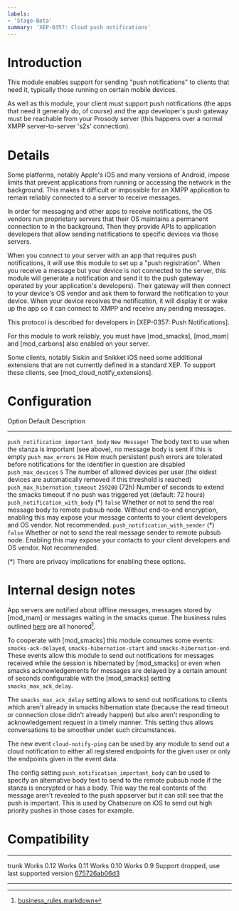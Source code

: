 ```yaml
---
labels:
- 'Stage-Beta'
summary: 'XEP-0357: Cloud push notifications'
---
```


Introduction
============

This module enables support for sending "push notifications" to clients that
need it, typically those running on certain mobile devices.

As well as this module, your client must support push notifications (the apps
that need it generally do, of course) and the app developer's push gateway
must be reachable from your Prosody server (this happens over a normal XMPP
server-to-server 's2s' connection).

Details
=======

Some platforms, notably Apple's iOS and many versions of Android, impose
limits that prevent applications from running or accessing the network in the
background. This makes it difficult or impossible for an XMPP application to
remain reliably connected to a server to receive messages.

In order for messaging and other apps to receive notifications, the OS vendors
run proprietary servers that their OS maintains a permanent connection to in
the background. Then they provide APIs to application developers that allow
sending notifications to specific devices via those servers.

When you connect to your server with an app that requires push notifications,
it will use this module to set up a "push registration". When you receive
a message but your device is not connected to the server, this module will
generate a notification and send it to the push gateway operated by your
application's developers). Their gateway will then connect to your device's
OS vendor and ask them to forward the notification to your device. When your
device receives the notification, it will display it or wake up the app so it
can connect to XMPP and receive any pending messages.

This protocol is described for developers in [XEP-0357: Push Notifications].

For this module to work reliably, you must have [mod_smacks], [mod_mam] and
[mod_carbons] also enabled on your server.

Some clients, notably Siskin and Snikket iOS need some additional extensions
that are not currently defined in a standard XEP. To support these clients,
see [mod_cloud_notify_extensions].

Configuration
=============

  Option                               Default           Description
  ------------------------------------ ----------------- -------------------------------------------------------------------------------------------------------------------
  `push_notification_important_body`   `New Message!`    The body text to use when the stanza is important (see above), no message body is sent if this is empty
  `push_max_errors`                    `16`              How much persistent push errors are tolerated before notifications for the identifier in question are disabled
  `push_max_devices`                   `5`               The number of allowed devices per user (the oldest devices are automatically removed if this threshold is reached)
  `push_max_hibernation_timeout`       `259200` (72h)    Number of seconds to extend the smacks timeout if no push was triggered yet (default: 72 hours)
  `push_notification_with_body` (\*)   `false`           Whether or not to send the real message body to remote pubsub node. Without end-to-end encryption, enabling this may expose your message contents to your client developers and OS vendor. Not recommended.
  `push_notification_with_sender` (\*) `false`           Whether or not to send the real message sender to remote pubsub node.  Enabling this may expose your contacts to your client developers and OS vendor. Not recommended.

(\*) There are privacy implications for enabling these options.

Internal design notes
=====================

App servers are notified about offline messages, messages stored by [mod_mam]
or messages waiting in the smacks queue.
The business rules outlined [here](//mail.jabber.org/pipermail/standards/2016-February/030925.html) are all honored[^2].

To cooperate with [mod_smacks] this module consumes some events:
`smacks-ack-delayed`, `smacks-hibernation-start` and `smacks-hibernation-end`.
These events allow this module to send out notifications for messages received
while the session is hibernated by [mod_smacks] or even when smacks
acknowledgements for messages are delayed by a certain amount of seconds
configurable with the [mod_smacks] setting `smacks_max_ack_delay`.

The `smacks_max_ack_delay` setting allows to send out notifications to clients
which aren't already in smacks hibernation state (because the read timeout or
connection close didn't already happen) but also aren't responding to acknowledgement
request in a timely manner. This setting thus allows conversations to be smoother
under such circumstances.

The new event `cloud-notify-ping` can be used by any module to send out a cloud
notification to either all registered endpoints for the given user or only the endpoints
given in the event data.

The config setting `push_notification_important_body` can be used to specify an alternative
body text to send to the remote pubsub node if the stanza is encrypted or has a body.
This way the real contents of the message aren't revealed to the push appserver but it
can still see that the push is important.
This is used by Chatsecure on iOS to send out high priority pushes in those cases for example.

Compatibility
=============

------ -----------------------------------------------------------------------------
  trunk  Works
  0.12   Works
  0.11   Works
  0.10   Works
  0.9    Support dropped, use last supported version [675726ab06d3](//hg.prosody.im/prosody-modules/raw-file/675726ab06d3/mod_cloud_notify/mod_cloud_notify.lua)
------ -----------------------------------------------------------------------------


[^1]: The service which is expected to forward notifications to something like Google Cloud Messaging or Apple Notification Service
[^2]: [business_rules.markdown](//hg.prosody.im/prosody-modules/file/tip/mod_cloud_notify/business_rules.markdown)

